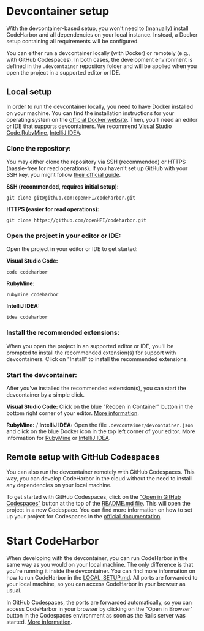 # Devcontainer setup

With the devcontainer-based setup, you won't need to (manually) install CodeHarbor and all dependencies on your local instance. Instead, a Docker setup containing all requirements will be configured.

You can either run a devcontainer locally (with Docker) or remotely (e.g., with GitHub Codespaces). In both cases, the development environment is defined in the `.devcontainer` repository folder and will be applied when you open the project in a supported editor or IDE.

## Local setup

In order to run the devcontainer locally, you need to have Docker installed on your machine. You can find the installation instructions for your operating system on the [official Docker website](https://docs.docker.com/get-docker/). Then, you'll need an editor or IDE that supports devcontainers. We recommend [Visual Studio Code](https://code.visualstudio.com/),[RubyMine](https://www.jetbrains.com/ruby/), [IntelliJ IDEA](https://www.jetbrains.com/idea/).

### Clone the repository:

You may either clone the repository via SSH (recommended) or HTTPS (hassle-free for read operations). If you haven't set up GitHub with your SSH key, you might follow [their official guide](https://docs.github.com/en/authentication/connecting-to-github-with-ssh).

**SSH (recommended, requires initial setup):**
```shell
git clone git@github.com:openHPI/codeharbor.git
```

**HTTPS (easier for read operations):**
```shell
git clone https://github.com/openHPI/codeharbor.git
```

### Open the project in your editor or IDE:

Open the project in your editor or IDE to get started:

**Visual Studio Code:**
```shell
code codeharbor
```

**RubyMine:**
```shell
rubymine codeharbor
```

**IntelliJ IDEA:**
```shell
idea codeharbor
```

### Install the recommended extensions:

When you open the project in an supported editor or IDE, you'll be prompted to install the recommended extension(s) for support with devcontainers. Click on "Install" to install the recommended extensions.

### Start the devcontainer:

After you've installed the recommended extension(s), you can start the devcontainer by a simple click.

**Visual Studio Code:**
Click on the blue "Reopen in Container" button in the bottom right corner of your editor. [More information](https://code.visualstudio.com/docs/devcontainers/tutorial).

**RubyMine:** / **IntelliJ IDEA:**
Open the file `.devcontainer/devcontainer.json` and click on the blue Docker icon in the top left corner of your editor. More information for [RubyMine](https://www.jetbrains.com/help/ruby/connect-to-devcontainer.html#create_dev_container_inside_ide) or [IntelliJ IDEA](https://www.jetbrains.com/help/idea/connect-to-devcontainer.html#create_dev_container_inside_ide).

## Remote setup with GitHub Codespaces

You can also run the devcontainer remotely with GitHub Codespaces. This way, you can develop CodeHarbor in the cloud without the need to install any dependencies on your local machine.

To get started with GitHub Codespaces, click on the ["Open in GitHub Codespaces"](https://codespaces.new/openHPI/codeharbor) button at the top of the [README.md file](../README.md). This will open the project in a new Codespace. You can find more information on how to set up your project for Codespaces in the [official documentation](https://docs.github.com/en/codespaces/setting-up-your-project-for-codespaces/adding-a-dev-container-configuration/introduction-to-dev-containers).

# Start CodeHarbor

When developing with the devcontainer, you can run CodeHarbor in the same way as you would on your local machine. The only difference is that you're running it inside the devcontainer. You can find more information on how to run CodeHarbor in the [LOCAL_SETUP.md](LOCAL_SETUP.md#start-codeharbor). All ports are forwarded to your local machine, so you can access CodeHarbor in your browser as usual.

In GitHub Codespaces, the ports are forwarded automatically, so you can access CodeHarbor in your browser by clicking on the "Open in Browser" button in the Codespaces environment as soon as the Rails server was started. [More information](https://docs.github.com/de/codespaces/developing-in-a-codespace/forwarding-ports-in-your-codespace).
